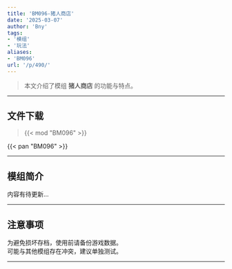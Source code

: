```yaml
---
title: 'BM096-猪人商店'
date: '2025-03-07'
author: 'Bny'
tags:
- '模组'
- '玩法'
aliases:
- 'BM096'
url: '/p/490/'
---
```


> 本文介绍了模组 **猪人商店** 的功能与特点。

---

## 文件下载  

> {{< mod "BM096" >}}  

{{< pan "BM096" >}}  

---

## 模组简介

>  
内容有待更新...  

---

## 注意事项

>  
为避免损坏存档，使用前请备份游戏数据。  
可能与其他模组存在冲突，建议单独测试。  

---

